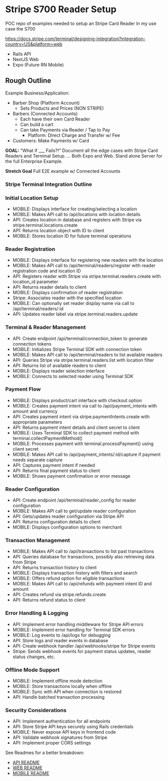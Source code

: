 # Stripe S700 Reader Setup

POC repo of examples needed to setup an Stripe Card Reader
In my use case the S700

<https://docs.stripe.com/terminal/designing-integration?integration-country=US&platform=web>

- Rails API
- NextJS Web
- Expo (Future RN Mobile)

## Rough Outline

Example Business/Application:

- Barber Shop (Platform Account)
  - Sets Products and Prices (NON STRIPE)
- Barbers (Connected Accounts)
  - Each have their own Card Reader
  - Can build a cart
  - Can take Payments via Reader / Tap to Pay
    - Platform: Direct Charge and Transfer w/ Fee
- Customers: Make Payments w/ Card

**GOAL:**
"What if ___ Fails?!"
Document all the edge cases with Stripe Card Readers and Terminal Setup.
... Both Expo and Web. Stand alone Server for the full Enterprise Example.

**Stretch Goal**
Full E2E example w/ Connected Accounts

### Stripe Terminal Integration Outline

### Initial Location Setup

- MOBILE: Displays interface for creating/selecting a location
- MOBILE: Makes API call to /api/locations with location details
- API: Creates location in database and registers with Stripe via stripe.terminal.locations.create
- API: Returns location object with ID to client
- MOBILE: Stores location ID for future terminal operations

### Reader Registration

- MOBILE: Displays interface for registering new readers with the location
- MOBILE: Makes API call to /api/terminal/readers/register with reader registration code and location ID
- API: Registers reader with Stripe via stripe.terminal.readers.create with location_id parameter
- API: Returns reader details to client
- MOBILE: Displays confirmation of reader registration
- Stripe: Associates reader with the specified location
- MOBILE: Can optionally set reader display name via call to /api/terminal/readers/:id
- API: Updates reader label via stripe.terminal.readers.update

### Terminal & Reader Management

- API: Create endpoint /api/terminal/connection_token to generate connection tokens
- MOBILE: Initializes Stripe Terminal SDK with connection token
- MOBILE: Makes API call to /api/terminal/readers to list available readers
- API: Queries Stripe via stripe.terminal.readers.list with location filter
- API: Returns list of available readers to client
- MOBILE: Displays reader selection interface
- MOBILE: Connects to selected reader using Terminal SDK

### Payment Flow

- MOBILE: Displays product/cart interface with checkout option
- MOBILE: Creates payment intent via call to /api/payment_intents with amount and currency
- API: Creates payment intent via stripe.paymentIntents.create with appropriate parameters
- API: Returns payment intent details and client secret to client
- MOBILE: Uses Terminal SDK to collect payment method with terminal.collectPaymentMethod()
- MOBILE: Processes payment with terminal.processPayment() using client secret
- MOBILE: Makes API call to /api/payment_intents/:id/capture if payment needs separate capture
- API: Captures payment intent if needed
- API: Returns final payment status to client
- MOBILE: Shows payment confirmation or error message

### Reader Configuration

- API: Create endpoint /api/terminal/reader_config for reader configuration
- MOBILE: Makes API call to get/update reader configuration
- API: Gets/updates reader configuration via Stripe API
- API: Returns configuration details to client
- MOBILE: Displays configuration options to merchant

### Transaction Management

- MOBILE: Makes API call to /api/transactions to list past transactions
- API: Queries database for transactions, possibly also retrieving data from Stripe
- API: Returns transaction history to client
- MOBILE: Displays transaction history with filters and search
- MOBILE: Offers refund option for eligible transactions
- MOBILE: Makes API call to /api/refunds with payment intent ID and amount
- API: Creates refund via stripe.refunds.create
- API: Returns refund status to client

### Error Handling & Logging

- API: Implement error handling middleware for Stripe API errors
- MOBILE: Implement error handling for Terminal SDK errors
- MOBILE: Log events to /api/logs for debugging
- API: Store logs and reader events in database
- API: Create webhook handler /api/webhooks/stripe for Stripe events
- Stripe: Sends webhook events for payment status updates, reader status changes, etc.

### Offline Mode Support

- MOBILE: Implement offline mode detection
- MOBILE: Store transactions locally when offline
- MOBILE: Sync with API when connection is restored
- API: Handle batched transaction processing

### Security Considerations

- API: Implement authentication for all endpoints
- API: Store Stripe API keys securely using Rails credentials
- MOBILE: Never expose API keys in frontend code
- API: Validate webhook signatures from Stripe
- API: Implement proper CORS settings

See Readmes for a better breakdown:

- [API README](./api/README.md)
- [WEB README](./web/README.md)
- [MOBILE README](./mobile/README.md)
